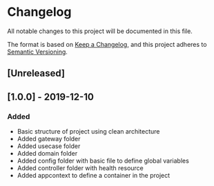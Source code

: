 # Changelog
All notable changes to this project will be documented in this file.

The format is based on [Keep a Changelog](https://keepachangelog.com/en/1.0.0/),
and this project adheres to [Semantic Versioning](https://semver.org/spec/v2.0.0.html).

## [Unreleased]

## [1.0.0] - 2019-12-10
### Added
- Basic structure of project using clean architecture
- Added gateway folder
- Added usecase folder
- Added domain folder
- Added config folder with basic file to define global variables
- Added controller folder with health resource
- Added appcontext to define a container in the project
